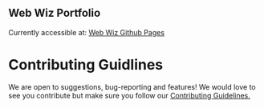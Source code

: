 ## Web Wiz Portfolio
Currently accessible at: [Web Wiz Github Pages](https://webwiz007.github.io/webwiz.github.io/)
# Contributing Guidlines
We are open to suggestions, bug-reporting and features! We would love to see you contribute but make sure you follow our [Contributing Guidelines.](CONTRIBUTING.md)
